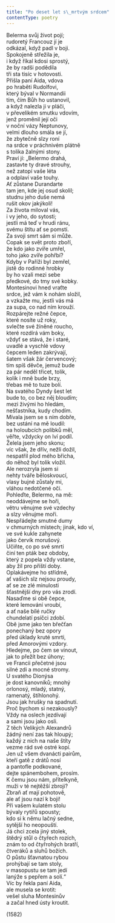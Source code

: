 ```yaml
---
title: "Po deset let s\_mrtvým srdcem"
contentType: poetry
---
```


<section>

Belerma svůj život pojí;  
rudoretý Francouz jí je  
odkázal, když padl v boji.  
Spokojeně střežila je,  
i když říkal kdosi sprostý,  
že by radši podědila  
tři sta tisíc v hotovosti.  
Přišla paní Aida, vdova  
po hraběti Rudolfovi,  
který býval v Normandii  
tím, čím Bůh ho ustanovil,  
a když nalezla ji v pláči,  
v převelikém smutku vdovím,  
jenž proměnil její oči  
v noční vázy Neptunovy,  
velmi dlouho smála se jí,  
že zbytečně slzy roní  
na srdce v práchnivém plátně  
s tolika žalnými stony.  
Praví jí: „Belermo drahá,  
zastavte ty dravé strouhy,  
než zatopí vaše léta  
a odplaví vaše touhy.  
Ať zůstane Durandarte  
tam jen, kde jej osud skolil;  
studnu jeho duše nemá  
rušit okov jakýkoli!  
Za života miloval vás,  
i vy jeho, do sytosti;  
jestli má teď v hrudi ránu,  
svému štítu ať se pomstí.  
Za svoji smrt sám si může.  
Copak se svět proto zboří,  
že kdo jako zvíře umřel,  
toho jako zvíře pohřbí?  
Kdyby v Paříži byl zemřel,  
jistě do rodinné hrobky  
by ho vzali mezi sebe  
předkové, do tmy své kobky.  
Montesinovi hned vraťte  
srdce, jež vám k nohám složil,  
a vzkažte mu, jestli vás má  
za supa, co nad ním krouží.  
Rozpárejte režné čepce,  
které nosíte už roky,  
svlečte své žíněné roucho,  
které rozdírá vám boky,  
vždyť se stává, že i staré,  
uvadlé a vyschlé vdovy  
čepcem leden zakrývají,  
šatem však žár červencový;  
tím spíš děvče, jemuž bude  
za pár neděl třicet, tolik,  
kolik i mně bude brzy,  
třebas mě to tuze bolí.  
Na svatého Dyndy šest let  
bude to, co bez něj bloudím;  
mezi živými ho hledám,  
nešťastníka, kudy chodím.  
Mívala jsem se s ním dobře,  
bez ustání na mě loudil:  
na holoubcích polibků měl,  
věřte, vždycky on lví podíl.  
Želela jsem jeho skonu;  
víc však, že dřív, nežli dožil,  
nespatřil plod mého břicha,  
do něhož byl tolik vložil.  
Ale nerozryla jsem si  
nehty tváře běloskvoucí,  
vlasy bujné zůstaly mi,  
vláhou nedotčené oči.  
Pohleďte, Belermo, na mě:  
neoddávejme se hoři,  
větru věnujme své vzdechy  
a slzy věnujme moři.  
Nespřádejte smutné dumy  
v chmurných místech; jinak, kdo ví,  
ve své kukle zahynete  
jako červík morušový.  
Učiňte, co po své smrti  
činí ten pták bez obdoby,  
který z popela vždy vstane,  
aby žil pro příští doby.  
Oplakávejme ho střídmě,  
ať vašich slz nejsou proudy,  
ať se ze zlé minulosti  
šťastnější dny pro vás zrodí.  
Nasaďme si obě čepce,  
které lemování vroubí,  
a ať naše bílé ručky  
chundelatí psíčci zdobí.  
Obě jsme jako ten břečťan  
ponechaný bez opory  
před úklady kruté smrti,  
před Amorovými vzdory.  
Hledejme, po čem se vinout,  
jak to přežít bez úhony;  
ve Francii přečetné jsou  
silné zdi a mocné stromy.  
U svatého Dionýsa  
je dost kanovníků; mnohý  
orlonosý, mladý, statný,  
ramenatý, štíhlonohý.  
Jsou jak hrušky na spadnutí.  
Proč bychom si nezakously?  
Vždy na oslech jezdívají  
a sami jsou jako osli.  
Z těch Velikých Alexandrů  
žádný není zas tak hloupý;  
každý z nich na naše štíty  
vezme rád své ostré kopí.  
Jen už všem dvanácti pairům,  
kteří gatě z drátů nosí  
a pantofle podkované,  
dejte spánembohem, prosím.  
K čemu jsou nám, přítelkyně,  
muži v té nejtěžší zbroji?  
Zbraň ať mají pohotově,  
ale ať jsou nazí k boji!  
Při vašem kulatém stolu  
bývaly rytířů spousty;  
kdo si k němu lačný sedne,  
sytější ho neopouští.  
Já chci zcela jiný stolek,  
štědrý stůl o čtyřech rozích,  
znám to od čtyřrohých bratří,  
čtveráků a sluhů božích.  
O půstu šťavnatou rybou  
prohýbají se tam stoly,  
v masopustu se tam jedí  
lanýže s pepřem a solí.“  
Víc by řekla paní Aida,  
ale musela se krotit:  
vešel sluha Montesinův  
a začal hned ústy kroutit.

(1582)

</section>
